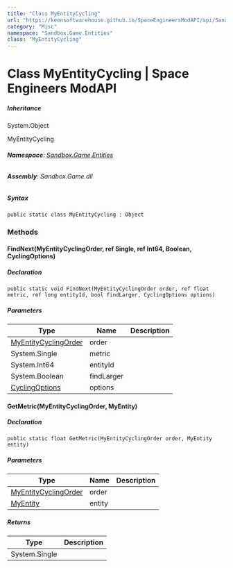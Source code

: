 ```yaml
---
title: "Class MyEntityCycling"
url: "https://keensoftwarehouse.github.io/SpaceEngineersModAPI/api/Sandbox.Game.Entities.MyEntityCycling.html"
category: "Misc"
namespace: "Sandbox.Game.Entities"
class: "MyEntityCycling"
---
```


# Class MyEntityCycling | Space Engineers ModAPI

##### Inheritance

System.Object

MyEntityCycling

###### **Namespace**: [Sandbox.Game.Entities](https://keensoftwarehouse.github.io/SpaceEngineersModAPI/api/Sandbox.Game.Entities.html)

###### **Assembly**: Sandbox.Game.dll

##### Syntax

```
public static class MyEntityCycling : Object
```

### Methods

#### FindNext(MyEntityCyclingOrder, ref Single, ref Int64, Boolean, CyclingOptions)

##### Declaration

```
public static void FindNext(MyEntityCyclingOrder order, ref float metric, ref long entityId, bool findLarger, CyclingOptions options)
```

##### Parameters

| Type | Name | Description |
| --- | --- | --- |
| [MyEntityCyclingOrder](https://keensoftwarehouse.github.io/SpaceEngineersModAPI/api/Sandbox.Game.Entities.MyEntityCyclingOrder.html) | order |     |
| System.Single | metric |     |
| System.Int64 | entityId |     |
| System.Boolean | findLarger |     |
| [CyclingOptions](https://keensoftwarehouse.github.io/SpaceEngineersModAPI/api/Sandbox.Game.Entities.CyclingOptions.html) | options |     |

#### GetMetric(MyEntityCyclingOrder, MyEntity)

##### Declaration

```
public static float GetMetric(MyEntityCyclingOrder order, MyEntity entity)
```

##### Parameters

| Type | Name | Description |
| --- | --- | --- |
| [MyEntityCyclingOrder](https://keensoftwarehouse.github.io/SpaceEngineersModAPI/api/Sandbox.Game.Entities.MyEntityCyclingOrder.html) | order |     |
| [MyEntity](https://keensoftwarehouse.github.io/SpaceEngineersModAPI/api/VRage.Game.Entity.MyEntity.html) | entity |     |

##### Returns

| Type | Description |
| --- | --- |
| System.Single |     |
